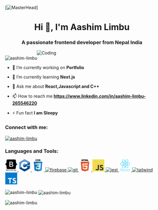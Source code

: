 [![MasterHead](https://devtechnosys.com/insights/wp-content/uploads/2022/01/Hire-React-Native.gif)]
<h1 align="center">Hi 👋, I'm Aashim Limbu</h1>
<h3 align="center">A passionate frontend developer from Nepal India</h3>
<img align="right" alt="Coding" width="400" src="https://media0.giphy.com/media/qgQUggAC3Pfv687qPC/giphy.gif" >

<p align="left"> <img src="https://komarev.com/ghpvc/?username=aashim-limbu&label=Profile%20views&color=0e75b6&style=flat" alt="aashim-limbu" /> </p>

- 🔭 I’m currently working on **Portfolio**

- 🌱 I’m currently learning **Next.js**

- 💬 Ask me about **React,Javascript and C++**

- 📫 How to reach me **https://www.linkedin.com/in/aashim-limbu-265546220**

- ⚡ Fun fact **I am Sleepy**

<h3 align="left">Connect with me:</h3>
<p align="left">
<a href="https://linkedin.com/in/aashim-limbu" target="blank"><img align="center" src="https://raw.githubusercontent.com/rahuldkjain/github-profile-readme-generator/master/src/images/icons/Social/linked-in-alt.svg" alt="aashim-limbu" height="30" width="40" /></a>
</p>

<h3 align="left">Languages and Tools:</h3>
<p align="left"> <a href="https://getbootstrap.com" target="_blank" rel="noreferrer"> <img src="https://raw.githubusercontent.com/devicons/devicon/master/icons/bootstrap/bootstrap-plain-wordmark.svg" alt="bootstrap" width="40" height="40"/> </a> <a href="https://www.w3schools.com/cpp/" target="_blank" rel="noreferrer"> <img src="https://raw.githubusercontent.com/devicons/devicon/master/icons/cplusplus/cplusplus-original.svg" alt="cplusplus" width="40" height="40"/> </a> <a href="https://www.w3schools.com/css/" target="_blank" rel="noreferrer"> <img src="https://raw.githubusercontent.com/devicons/devicon/master/icons/css3/css3-original-wordmark.svg" alt="css3" width="40" height="40"/> </a> <a href="https://firebase.google.com/" target="_blank" rel="noreferrer"> <img src="https://www.vectorlogo.zone/logos/firebase/firebase-icon.svg" alt="firebase" width="40" height="40"/> </a> <a href="https://git-scm.com/" target="_blank" rel="noreferrer"> <img src="https://www.vectorlogo.zone/logos/git-scm/git-scm-icon.svg" alt="git" width="40" height="40"/> </a> <a href="https://www.w3.org/html/" target="_blank" rel="noreferrer"> <img src="https://raw.githubusercontent.com/devicons/devicon/master/icons/html5/html5-original-wordmark.svg" alt="html5" width="40" height="40"/> </a> <a href="https://developer.mozilla.org/en-US/docs/Web/JavaScript" target="_blank" rel="noreferrer"> <img src="https://raw.githubusercontent.com/devicons/devicon/master/icons/javascript/javascript-original.svg" alt="javascript" width="40" height="40"/> </a> <a href="https://jestjs.io" target="_blank" rel="noreferrer"> <img src="https://www.vectorlogo.zone/logos/jestjsio/jestjsio-icon.svg" alt="jest" width="40" height="40"/> </a> <a href="https://reactjs.org/" target="_blank" rel="noreferrer"> <img src="https://raw.githubusercontent.com/devicons/devicon/master/icons/react/react-original-wordmark.svg" alt="react" width="40" height="40"/> </a> <a href="https://tailwindcss.com/" target="_blank" rel="noreferrer"> <img src="https://www.vectorlogo.zone/logos/tailwindcss/tailwindcss-icon.svg" alt="tailwind" width="40" height="40"/> </a> <a href="https://www.typescriptlang.org/" target="_blank" rel="noreferrer"> <img src="https://raw.githubusercontent.com/devicons/devicon/master/icons/typescript/typescript-original.svg" alt="typescript" width="40" height="40"/> </a> </p>

<p><img align="left" src="https://github-readme-stats.vercel.app/api/top-langs?username=aashim-limbu&show_icons=true&locale=en&layout=compact" alt="aashim-limbu" /></p>

<p>&nbsp;<img align="center" src="https://github-readme-stats.vercel.app/api?username=aashim-limbu&show_icons=true&locale=en" alt="aashim-limbu" /></p>

<p><img align="center" src="https://github-readme-streak-stats.herokuapp.com/?user=aashim-limbu&" alt="aashim-limbu" /></p>
